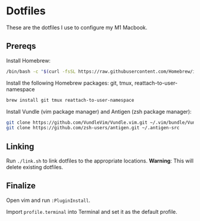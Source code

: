 # Dotfiles

These are the dotfiles I use to configure my M1 Macbook.

## Prereqs

Install Homebrew:

```sh
/bin/bash -c "$(curl -fsSL https://raw.githubusercontent.com/Homebrew/install/HEAD/install.sh)"
```

Install the following Homebrew packages:  git, tmux, reattach-to-user-namespace

```sh
brew install git tmux reattach-to-user-namespace
```

Install Vundle (vim package manager) and Antigen (zsh package manager):

```sh
git clone https://github.com/VundleVim/Vundle.vim.git ~/.vim/bundle/Vundle.vim
git clone https://github.com/zsh-users/antigen.git ~/.antigen-src
```

## Linking

Run `./link.sh` to link dotfiles to the appropriate locations.
**Warning**:  This will delete existing dotfiles.

## Finalize

Open vim and run `:PluginInstall`.

Import `profile.terminal` into Terminal and set it as the default profile.
